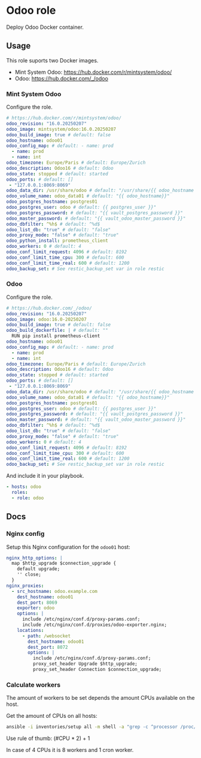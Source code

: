 # Odoo role

Deploy Odoo Docker container.

## Usage

This role suports two Docker images.

* Mint System Odoo: <https://hub.docker.com/r/mintsystem/odoo/>
* Odoo: <https://hub.docker.com/_/odoo>

### Mint System Odoo

Configure the role.

```yml
# https://hub.docker.com/r/mintsystem/odoo/
odoo_revision: "16.0.20250207"
odoo_image: mintsystem/odoo:16.0.20250207
odoo_build_image: true # default: false
odoo_hostname: odoo01
odoo_config_map: # default: - name: prod
  - name: prod
  - name: int
odoo_timezone: Europe/Paris # default: Europe/Zurich
odoo_description: Odoo16 # default: Odoo
odoo_state: stopped # default: started
odoo_ports: # default: []
 - "127.0.0.1:8069:8069"
odoo_data_dir: /usr/share/odoo # default: "/usr/share/{{ odoo_hostname }}"
odoo_volume_name: odoo_data01 # default: "{{ odoo_hostname}}"
odoo_postgres_hostname: postgres01
odoo_postgres_user: odoo # default: {{ postgres_user }}"
odoo_postgres_password: # default: "{{ vault_postgres_password }}"
odoo_master_password: # default: "{{ vault_odoo_master_password }}"
odoo_dbfilter: ^%h$ # default: ^%d$
odoo_list_db: "true" # default: "false"
odoo_proxy_mode: "false" # default: "true"
odoo_python_install: prometheus_client
odoo_workers: 0 # default: 4
odoo_conf_limit_request: 4096 # default: 8192
odoo_conf_limit_time_cpu: 300 # default: 600
odoo_conf_limit_time_real: 600 # default: 1200
odoo_backup_set: # See restic_backup_set var in role restic
```

### Odoo

Configure the role.

```yml
# https://hub.docker.com/_/odoo/
odoo_revision: "16.0.20250207"
odoo_image: odoo:16.0-20250207
odoo_build_image: true # default: false
odoo_build_dockerfile: | # default: ""
  RUN pip install prometheus-client
odoo_hostname: odoo01
odoo_config_map: # default: - name: prod
  - name: prod
  - name: int
odoo_timezone: Europe/Paris # default: Europe/Zurich
odoo_description: Odoo16 # default: Odoo
odoo_state: stopped # default: started
odoo_ports: # default: []
 - "127.0.0.1:8069:8069"
odoo_data_dir: /usr/share/odoo # default: "/usr/share/{{ odoo_hostname }}"
odoo_volume_name: odoo_data01 # default: "{{ odoo_hostname}}"
odoo_postgres_hostname: postgres01
odoo_postgres_user: odoo # default: {{ postgres_user }}"
odoo_postgres_password: # default: "{{ vault_postgres_password }}"
odoo_master_password: # default: "{{ vault_odoo_master_password }}"
odoo_dbfilter: ^%h$ # default: ^%d$
odoo_list_db: "true" # default: "false"
odoo_proxy_mode: "false" # default: "true"
odoo_workers: 0 # default: 4
odoo_conf_limit_request: 4096 # default: 8192
odoo_conf_limit_time_cpu: 300 # default: 600
odoo_conf_limit_time_real: 600 # default: 1200
odoo_backup_set: # See restic_backup_set var in role restic
```

And include it in your playbook.

```yml
- hosts: odoo
  roles:
  - role: odoo
```

## Docs

### Nginx config

Setup this Nginx configuration for the `odoo01` host:

```yaml
nginx_http_options: |
  map $http_upgrade $connection_upgrade {
    default upgrade;
    '' close;
  }
nginx_proxies:
  - src_hostname: odoo.example.com
    dest_hostname: odoo01
    dest_port: 8069
    exporter: odoo
    options: |
      include /etc/nginx/conf.d/proxy-params.conf;
      include /etc/nginx/conf.d/proxies/odoo-exporter.nginx;
    locations:
      - path: /websocket
        dest_hostname: odoo01
        dest_port: 8072
        options: |
          include /etc/nginx/conf.d/proxy-params.conf;
          proxy_set_header Upgrade $http_upgrade;
          proxy_set_header Connection $connection_upgrade;
```

### Calculate workers

The amount of workers to be set depends the amount CPUs available on the host.

Get the amount of CPUs on all hosts:

```bash
ansible -i inventories/setup all -m shell -a "grep -c ^processor /proc/cpuinfo"
```

Use rule of thumb: (#CPU * 2) + 1

In case of 4 CPUs it is 8 workers and 1 cron worker.
